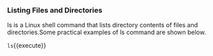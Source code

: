 ### Listing Files and Directories

ls is a Linux shell command that lists directory contents of files and directories.Some practical examples of ls command are shown below.

`ls`{{execute}} 
